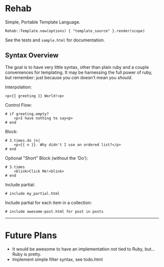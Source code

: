 Rehab
=====

Simple, Portable Template Language.

	Rehab::Template.new(options) { "template_source" }.render(scope)

See the tests and `sample.html` for documentation.


Syntax Overview
---------------
The goal is to have very little syntax, other than plain ruby and a couple conveniences for templating.
It may be harnessing the full power of ruby, but remember: just because you *can* doesn't mean you *should*.

Interpolation:

	<p>{{ greeting }} World!<p>

Control Flow:

	# if greeting.empty?
		<p>I have nothing to say<p>
	# end

Block:

	# 3.times.do |n|
		<p>{{ n }}. Why didn't I use an ordered list?</p>
	# end

Optional "Short" Block (without the 'Do'):

	# 3.times
		<blink>Click Me!<blink>
	# end

Include partial:

	# include my_partial.html

Include partial for each item in a collection:

	# include awesome-post.html for post in posts


------


Future Plans
============
* It would be awesome to have an implementation not tied to Ruby, but... Ruby is pretty.
* Implement simple filter syntax, see todo.html
